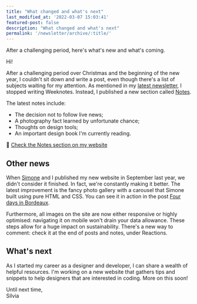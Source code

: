 ```yaml
---
title: "What changed and what's next"
last_modified_at: '2022-03-07 15:03:41'
featured-post: false
description: "What changed and what's next"
permalink: '/newsletter/archive/:title/'
---
```


<p class="lead">After a challenging period, here's what's new and what's coming.</p>

<!--more-->

Hi!

After a challenging period over Christmas and the beginning of the new year, I couldn't sit down and write a post, even though there's a list of subjects waiting for my attention. As mentioned in my [latest newsletter](https://silviamaggidesign.com/newsletter/archive/newsletter-36/), I stopped writing Weeknotes. Instead, I published a new section called [Notes](https://silviamaggidesign.com/notes/).

<p class="detached">The latest notes include:</p>

<ul class="smd-ul">
  <li>The decision not to follow live news;</li>
  <li>A photography fact learned by unfortunate chance;</li>
  <li>Thoughts on design tools;</li>
  <li>An important design book I'm currently reading.</li>
</ul>

<p class="detached">🔗 <a href="https://silviamaggidesign.com/notes/">Check the Notes section on my website</a></p>

## Other news

When [Simone](https://minutestomidnight.co.uk/) and I published my new website in September last year, we didn't consider it finished. In fact, we're constantly making it better. The latest improvement is the fancy photo gallery with a carousel that Simone built using pure HTML and CSS. You can see it in action in the post [Four days in Bordeaux](https://silviamaggidesign.com/photography/four-days-in-bordeaux/).

Furthermore, all images on the site are now either responsive or highly optimised: navigating it on mobile won't drain your data allowance. These steps allow for a huge impact on sustainability. There's a new way to comment: check it at the end of posts and notes, under Reactions.

## What's next

As I started my career as a designer and developer, I can share a wealth of helpful resources. I'm working on a new website that gathers tips and snippets to help designers that are interested in coding. More on this soon!

<p class="detached">Until next time, <br>
Silvia</p>
